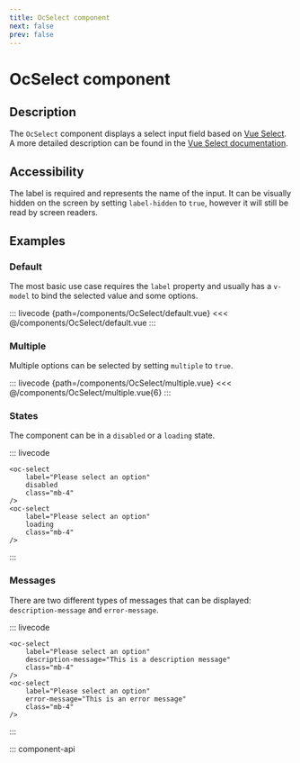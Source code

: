 ```yaml
---
title: OcSelect component
next: false
prev: false
---
```


# OcSelect component

## Description

The `OcSelect` component displays a select input field based on [Vue Select](https://vue-select.org/). A more detailed description can be found in the [Vue Select documentation](https://vue-select.org/).

## Accessibility

The label is required and represents the name of the input. It can be visually hidden on the screen by setting `label-hidden` to `true`, however it will still be read by screen readers.

## Examples

### Default

The most basic use case requires the `label` property and usually has a `v-model` to bind the selected value and some options.

::: livecode {path=/components/OcSelect/default.vue}
<<< @/components/OcSelect/default.vue
:::

### Multiple

Multiple options can be selected by setting `multiple` to `true`.

::: livecode {path=/components/OcSelect/multiple.vue}
<<< @/components/OcSelect/multiple.vue{6}
:::

### States

The component can be in a `disabled` or a `loading` state.

::: livecode

```html{3,8}
<oc-select
	label="Please select an option"
	disabled
	class="mb-4"
/>
<oc-select
	label="Please select an option"
	loading
	class="mb-4"
/>
```

:::

### Messages

There are two different types of messages that can be displayed: `description-message` and `error-message`.

::: livecode

```html{3,8,13}
<oc-select
	label="Please select an option"
	description-message="This is a description message"
	class="mb-4"
/>
<oc-select
	label="Please select an option"
	error-message="This is an error message"
	class="mb-4"
/>
```

:::

::: component-api
